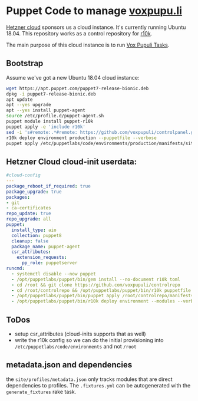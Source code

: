 # Puppet Code to manage [voxpupu.li](https://voxpupu.li)

[Hetzner cloud](https://www.hetzner.com/cloud) sponsors us a cloud instance.
It's currently running Ubuntu 18.04. This repository works as a control
repository for [r10k](https://github.com/puppetlabs/r10k#r10k).

The main purpose of this cloud instance is to run [Vox Pupuli Tasks](https://github.com/voxpupuli/vox-pupuli-tasks#vox-pupuli-tasks---the-webapp-for-community-management).

## Bootstrap

Assume we've got a new Ubuntu 18.04 cloud instance:

```sh
wget https://apt.puppet.com/puppet7-release-bionic.deb
dpkg -i puppet7-release-bionic.deb
apt update
apt --yes upgrade
apt --yes install puppet-agent
source /etc/profile.d/puppet-agent.sh
puppet module install puppet-r10k
puppet apply -e 'include r10k'
sed -i 's#remote:.*#remote: https://github.com/voxpupuli/controlpanel.git#' /etc/puppetlabs/r10k/r10k.yaml
r10k deploy environment production --puppetfile --verbose
puppet apply /etc/puppetlabs/code/environments/production/manifests/site.pp --show_diff
```

## Hetzner Cloud cloud-init userdata:

```yaml
#cloud-config
---
package_reboot_if_required: true
package_upgrade: true
packages:
- git
- ca-certificates
repo_update: true
repo_upgrade: all
puppet:
  install_type: aio
  collection: puppet8
  cleanup: false
  package_name: puppet-agent
  csr_attributes:
    extension_requests:
      pp_role: puppetserver
runcmd:
  - systemctl disable --now puppet
  - /opt/puppetlabs/puppet/bin/gem install --no-document r10k toml
  - cd /root && git clone https://github.com/voxpupuli/controlrepo
  - cd /root/controlrepo && /opt/puppetlabs/puppet/bin/r10k puppetfile install --verbose
  - /opt/puppetlabs/puppet/bin/puppet apply /root/controlrepo/manifests/site.pp --modulepath /root/controlrepo/modules:/root/controlrepo/site --show_diff --write-catalog-summary --hiera_config /root/controlrepo/hiera.yaml
  - /opt/puppetlabs/puppet/bin/r10k deploy environment --modules --verbose
```

## ToDos

* setup csr_attributes (cloud-inits supports that as well)
* write the r10k config so we can do the initial provisioning into `/etc/puppetlabs/code/environments` and not `/root`

## metadata.json and dependencies

the `site/profiles/metadata.json` only tracks modules that are direct
dependencies to profiles. The `.fixtures.yml` can be autogenerated with the
`generate_fixtures` rake task.
